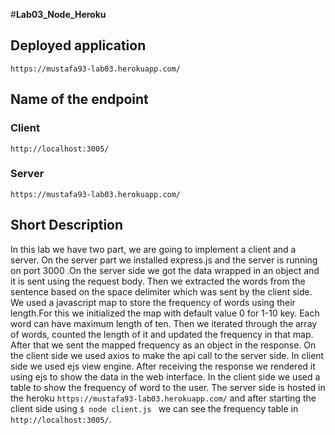 #**Lab03_Node_Heroku**

## Deployed application
`https://mustafa93-lab03.herokuapp.com/`

## Name of the endpoint

### Client
`http://localhost:3005/`

### Server
`https://mustafa93-lab03.herokuapp.com/`

## Short Description

In this lab we have two part, we are going to implement a client and a server. On the server part we installed express.js and the server is running on port 3000 .On the server side we got the data wrapped in an object and it is sent using the request body. Then we extracted the words from the sentence based on the space delimiter which was sent by the client side. We used a javascript map to store the frequency of words using their length.For this we initialized the map with default value 0 for 1-10 key. Each word can have maximum length of ten. Then we iterated through the array of words, counted the length of it and updated the frequency in that map. After that we sent the mapped frequency as an object in the response. On the client side we used axios to make the api call to the server side. In client side we used ejs view engine. After receiving the response we rendered it using ejs to show the data in the web interface. In the client side we used a table to show the frequency of word to the user. The server side is hosted in the heroku `https://mustafa93-lab03.herokuapp.com/` and after starting the client side using ``` $ node client.js  ``` we can see the frequency table in `http://localhost:3005/`.